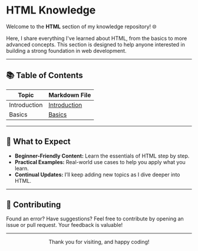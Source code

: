 # HTML Knowledge

Welcome to the **HTML** section of my knowledge repository! 🌐

Here, I share everything I've learned about HTML, from the basics to more advanced concepts. This section is designed to help anyone interested in building a strong foundation in web development.

---

## 📚 Table of Contents

| **Topic**    | **Markdown File**                                                                           |
| ------------ | ------------------------------------------------------------------------------------------- |
| Introduction | [Introduction](https://github.com/Anthony01M/my-knowledge/blob/master/html/Introduction.md) |
| Basics       | [Basics](https://github.com/Anthony01M/my-knowledge/blob/master/html/Basics.md)             |

---

## 🌟 What to Expect

- **Beginner-Friendly Content:** Learn the essentials of HTML step by step.
- **Practical Examples:** Real-world use cases to help you apply what you learn.
- **Continual Updates:** I’ll keep adding new topics as I dive deeper into HTML.

---

## 🤝 Contributing

Found an error? Have suggestions? Feel free to contribute by opening an issue or pull request. Your feedback is valuable!

---
<p align="center">Thank you for visiting, and happy coding!</p>
